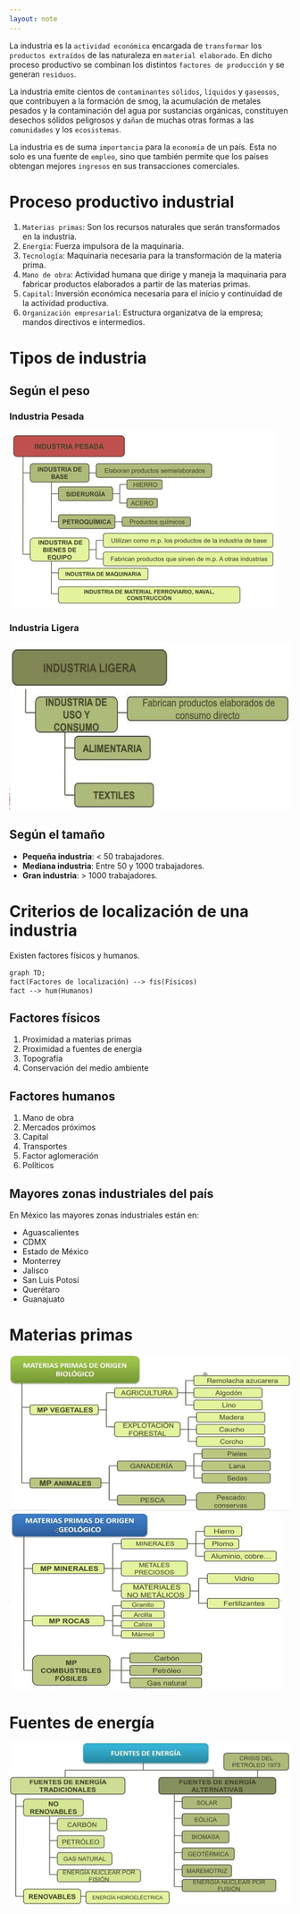 ```yaml
---
layout: note
---
```


La industria es la `actividad económica` encargada  de `transformar` los `productos extraídos` de las  naturaleza en `material elaborado`. En dicho  proceso productivo se  combinan  los  distintos  `factores de producción` y se generan `residuos`.

La industria emite cientos de `contaminantes`  `sólidos`, `líquidos` y `gaseosos`, que contribuyen a la  formación de smog, la acumulación de metales  pesados y la contaminación del agua por  sustancias orgánicas, constituyen desechos sólidos  peligrosos y `dañan` de muchas otras formas a las  `comunidades` y los `ecosistemas`.

La industria es de suma `importancia` para la `economía` de un país. Esta no solo es una fuente de `empleo`,  sino que también permite que los países obtengan mejores `ingresos` en sus transacciones comerciales.

# Proceso productivo industrial
1. `Materias primas`: Son los recursos naturales que serán transformados en la industria.
2. `Energía`: Fuerza impulsora de la maquinaria.
3. `Tecnología`: Maquinaria necesaria para la transformación de la materia prima.
4. `Mano de obra`: Actividad humana que dirige y maneja la maquinaria para fabricar productos elaborados a partir de las materias primas.
5. `Capital`: Inversión económica necesaria para el inicio y continuidad de la actividad productiva.
6. `Organización empresarial`: Estructura organizatva de la empresa; mandos directivos e intermedios.

# Tipos de industria
## Según el peso
### Industria Pesada
![c13b4cf829d8451e6f1af99541751438.png](../../../img/c797262c4e2d46429bf3b78890b60d1c.png)
### Industria Ligera
![257c99e561d69416414d05189245c17c.png](../../../img/a475d08394c24805b90dd0f7ffa3cf0c.png)
## Según el tamaño
* **Pequeña industria**: < 50 trabajadores.
* **Mediana industria**: Entre 50 y 1000 trabajadores.
* **Gran industria**: > 1000 trabajadores.

# Criterios de localización de una industria
Existen factores físicos y humanos.
```mermaid
graph TD;
fact(Factores de localización) --> fis(Físicos)
fact --> hum(Humanos)
```
## Factores físicos
1. Proximidad a materias primas
2. Proximidad a fuentes de energía
3. Topografía
4. Conservación del medio ambiente

## Factores humanos
1. Mano de obra
2. Mercados próximos
3. Capital
4. Transportes
5. Factor aglomeración
6. Políticos

## Mayores zonas industriales del país
En México las mayores zonas industriales están en:
* Aguascalientes
* CDMX
* Estado de México
* Monterrey
* Jalisco
* San Luis Potosí
* Querétaro
* Guanajuato

# Materias primas
![b1c01998e78f4b6834d658ec46d99118.png](../../../img/aa2ca62ed4b945bc9cd6e0355153b371.png)
![4eb99243ccedc4a1989efbb775d3eb02.png](../../../img/e60854ca689e4af2bb101686ce744688.png)

# Fuentes de energía
![3c862c72ad7339372654695bc664ace3.png](../../../img/d9fbaa91d48345f8bae06eb4da9b0651.png)